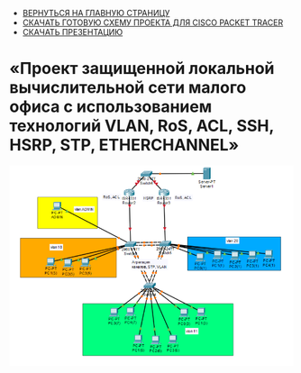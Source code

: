 - [ВЕРНУТЬСЯ НА ГЛАВНУЮ СТРАНИЦУ](https://github.com/Art1shock/otus-networks)  
- [СКАЧАТЬ ГОТОВУЮ СХЕМУ ПРОЕКТА ДЛЯ CISCO PACKET TRACER](https://github.com/Art1shock/images/raw/main/%D0%9F%D1%80%D0%BE%D0%B5%D0%BA%D1%82.pkt)
- [СКАЧАТЬ ПРЕЗЕНТАЦИЮ]()

# «Проект защищенной локальной вычислительной сети малого офиса с использованием технологий VLAN, RoS, ACL, SSH, HSRP, STP, ETHERCHANNEL»

![](https://github.com/Art1shock/images/blob/main/Project/%D0%A1%D1%85%D0%B5%D0%BC%D0%B0%20%D0%BF%D1%80%D0%BE%D0%B5%D0%BA%D1%82.png)
